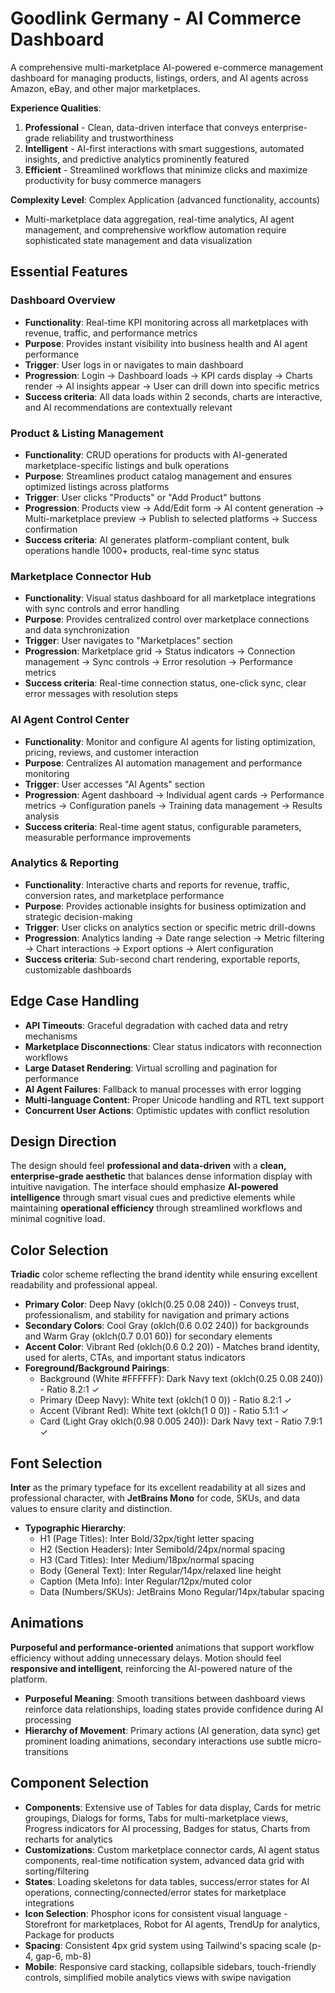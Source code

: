 # Goodlink Germany - AI Commerce Dashboard

A comprehensive multi-marketplace AI-powered e-commerce management dashboard for managing products, listings, orders, and AI agents across Amazon, eBay, and other major marketplaces.

**Experience Qualities**:
1. **Professional** - Clean, data-driven interface that conveys enterprise-grade reliability and trustworthiness
2. **Intelligent** - AI-first interactions with smart suggestions, automated insights, and predictive analytics prominently featured
3. **Efficient** - Streamlined workflows that minimize clicks and maximize productivity for busy commerce managers

**Complexity Level**: Complex Application (advanced functionality, accounts)
- Multi-marketplace data aggregation, real-time analytics, AI agent management, and comprehensive workflow automation require sophisticated state management and data visualization

## Essential Features

### Dashboard Overview
- **Functionality**: Real-time KPI monitoring across all marketplaces with revenue, traffic, and performance metrics
- **Purpose**: Provides instant visibility into business health and AI agent performance
- **Trigger**: User logs in or navigates to main dashboard
- **Progression**: Login → Dashboard loads → KPI cards display → Charts render → AI insights appear → User can drill down into specific metrics
- **Success criteria**: All data loads within 2 seconds, charts are interactive, and AI recommendations are contextually relevant

### Product & Listing Management
- **Functionality**: CRUD operations for products with AI-generated marketplace-specific listings and bulk operations
- **Purpose**: Streamlines product catalog management and ensures optimized listings across platforms
- **Trigger**: User clicks "Products" or "Add Product" buttons
- **Progression**: Products view → Add/Edit form → AI content generation → Multi-marketplace preview → Publish to selected platforms → Success confirmation
- **Success criteria**: AI generates platform-compliant content, bulk operations handle 1000+ products, real-time sync status

### Marketplace Connector Hub
- **Functionality**: Visual status dashboard for all marketplace integrations with sync controls and error handling
- **Purpose**: Provides centralized control over marketplace connections and data synchronization
- **Trigger**: User navigates to "Marketplaces" section
- **Progression**: Marketplace grid → Status indicators → Connection management → Sync controls → Error resolution → Performance metrics
- **Success criteria**: Real-time connection status, one-click sync, clear error messages with resolution steps

### AI Agent Control Center
- **Functionality**: Monitor and configure AI agents for listing optimization, pricing, reviews, and customer interaction
- **Purpose**: Centralizes AI automation management and performance monitoring
- **Trigger**: User accesses "AI Agents" section
- **Progression**: Agent dashboard → Individual agent cards → Performance metrics → Configuration panels → Training data management → Results analysis
- **Success criteria**: Real-time agent status, configurable parameters, measurable performance improvements

### Analytics & Reporting
- **Functionality**: Interactive charts and reports for revenue, traffic, conversion rates, and marketplace performance
- **Purpose**: Provides actionable insights for business optimization and strategic decision-making
- **Trigger**: User clicks on analytics section or specific metric drill-downs
- **Progression**: Analytics landing → Date range selection → Metric filtering → Chart interactions → Export options → Alert configuration
- **Success criteria**: Sub-second chart rendering, exportable reports, customizable dashboards

## Edge Case Handling

- **API Timeouts**: Graceful degradation with cached data and retry mechanisms
- **Marketplace Disconnections**: Clear status indicators with reconnection workflows
- **Large Dataset Rendering**: Virtual scrolling and pagination for performance
- **AI Agent Failures**: Fallback to manual processes with error logging
- **Multi-language Content**: Proper Unicode handling and RTL text support
- **Concurrent User Actions**: Optimistic updates with conflict resolution

## Design Direction

The design should feel **professional and data-driven** with a **clean, enterprise-grade aesthetic** that balances dense information display with intuitive navigation. The interface should emphasize **AI-powered intelligence** through smart visual cues and predictive elements while maintaining **operational efficiency** through streamlined workflows and minimal cognitive load.

## Color Selection

**Triadic** color scheme reflecting the brand identity while ensuring excellent readability and professional appeal.

- **Primary Color**: Deep Navy (oklch(0.25 0.08 240)) - Conveys trust, professionalism, and stability for navigation and primary actions
- **Secondary Colors**: Cool Gray (oklch(0.6 0.02 240)) for backgrounds and Warm Gray (oklch(0.7 0.01 60)) for secondary elements
- **Accent Color**: Vibrant Red (oklch(0.6 0.2 20)) - Matches brand identity, used for alerts, CTAs, and important status indicators
- **Foreground/Background Pairings**: 
  - Background (White #FFFFFF): Dark Navy text (oklch(0.25 0.08 240)) - Ratio 8.2:1 ✓
  - Primary (Deep Navy): White text (oklch(1 0 0)) - Ratio 8.2:1 ✓
  - Accent (Vibrant Red): White text (oklch(1 0 0)) - Ratio 5.1:1 ✓
  - Card (Light Gray oklch(0.98 0.005 240)): Dark Navy text - Ratio 7.9:1 ✓

## Font Selection

**Inter** as the primary typeface for its excellent readability at all sizes and professional character, with **JetBrains Mono** for code, SKUs, and data values to ensure clarity and distinction.

- **Typographic Hierarchy**: 
  - H1 (Page Titles): Inter Bold/32px/tight letter spacing
  - H2 (Section Headers): Inter Semibold/24px/normal spacing  
  - H3 (Card Titles): Inter Medium/18px/normal spacing
  - Body (General Text): Inter Regular/14px/relaxed line height
  - Caption (Meta Info): Inter Regular/12px/muted color
  - Data (Numbers/SKUs): JetBrains Mono Regular/14px/tabular spacing

## Animations

**Purposeful and performance-oriented** animations that support workflow efficiency without adding unnecessary delays. Motion should feel **responsive and intelligent**, reinforcing the AI-powered nature of the platform.

- **Purposeful Meaning**: Smooth transitions between dashboard views reinforce data relationships, loading states provide confidence during AI processing
- **Hierarchy of Movement**: Primary actions (AI generation, data sync) get prominent loading animations, secondary interactions use subtle micro-transitions

## Component Selection

- **Components**: Extensive use of Tables for data display, Cards for metric groupings, Dialogs for forms, Tabs for multi-marketplace views, Progress indicators for AI processing, Badges for status, Charts from recharts for analytics
- **Customizations**: Custom marketplace connector cards, AI agent status components, real-time notification system, advanced data grid with sorting/filtering
- **States**: Loading skeletons for data tables, success/error states for AI operations, connecting/connected/error states for marketplace integrations
- **Icon Selection**: Phosphor icons for consistent visual language - Storefront for marketplaces, Robot for AI agents, TrendUp for analytics, Package for products
- **Spacing**: Consistent 4px grid system using Tailwind's spacing scale (p-4, gap-6, mb-8)
- **Mobile**: Responsive card stacking, collapsible sidebars, touch-friendly controls, simplified mobile analytics views with swipe navigation